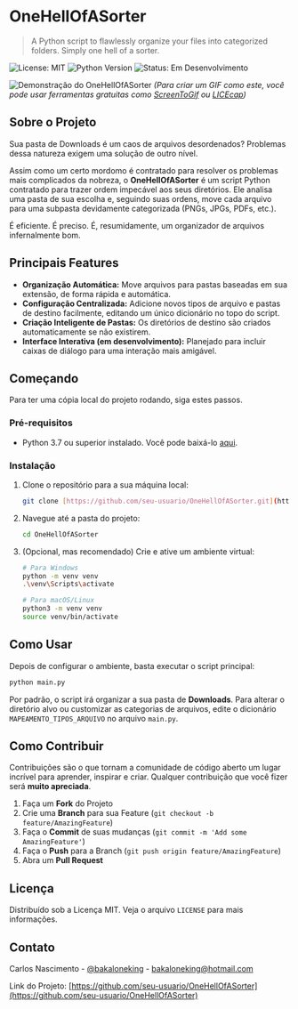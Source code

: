 # OneHellOfASorter

> A Python script to flawlessly organize your files into categorized folders. Simply one hell of a sorter.

![License: MIT](https://img.shields.io/badge/License-MIT-yellow.svg)
![Python Version](https://img.shields.io/badge/python-3.7%2B-blue.svg)
![Status: Em Desenvolvimento](https://img.shields.io/badge/status-em%20desenvolvimento-orange.svg)

![Demonstração do OneHellOfASorter](https://github.com/user-attachments/assets/c9325983-a7d1-4437-8025-b4614a93540c)
*(Para criar um GIF como este, você pode usar ferramentas gratuitas como [ScreenToGif](https://www.screentogif.com/) ou [LICEcap](https://www.cockos.com/licecap/))*


## Sobre o Projeto

Sua pasta de Downloads é um caos de arquivos desordenados? Problemas dessa natureza exigem uma solução de outro nível.

Assim como um certo mordomo é contratado para resolver os problemas mais complicados da nobreza, o **OneHellOfASorter** é um script Python contratado para trazer ordem impecável aos seus diretórios. Ele analisa uma pasta de sua escolha e, seguindo suas ordens, move cada arquivo para uma subpasta devidamente categorizada (PNGs, JPGs, PDFs, etc.).

É eficiente. É preciso. É, resumidamente, um organizador de arquivos infernalmente bom.

## Principais Features

* **Organização Automática:** Move arquivos para pastas baseadas em sua extensão, de forma rápida e automática.
* **Configuração Centralizada:** Adicione novos tipos de arquivo e pastas de destino facilmente, editando um único dicionário no topo do script.
* **Criação Inteligente de Pastas:** Os diretórios de destino são criados automaticamente se não existirem.
* **Interface Interativa (em desenvolvimento):** Planejado para incluir caixas de diálogo para uma interação mais amigável.

## Começando

Para ter uma cópia local do projeto rodando, siga estes passos.

### Pré-requisitos

* Python 3.7 ou superior instalado. Você pode baixá-lo [aqui](https://www.python.org/downloads/).

### Instalação

1.  Clone o repositório para a sua máquina local:
    ```sh
    git clone [https://github.com/seu-usuario/OneHellOfASorter.git](https://github.com/seu-usuario/OneHellOfASorter.git)
    ```
2.  Navegue até a pasta do projeto:
    ```sh
    cd OneHellOfASorter
    ```
3.  (Opcional, mas recomendado) Crie e ative um ambiente virtual:
    ```sh
    # Para Windows
    python -m venv venv
    .\venv\Scripts\activate

    # Para macOS/Linux
    python3 -m venv venv
    source venv/bin/activate
    ```

## Como Usar

Depois de configurar o ambiente, basta executar o script principal:

```sh
python main.py
```

Por padrão, o script irá organizar a sua pasta de **Downloads**. Para alterar o diretório alvo ou customizar as categorias de arquivos, edite o dicionário `MAPEAMENTO_TIPOS_ARQUIVO` no arquivo `main.py`.

## Como Contribuir

Contribuições são o que tornam a comunidade de código aberto um lugar incrível para aprender, inspirar e criar. Qualquer contribuição que você fizer será **muito apreciada**.

1.  Faça um **Fork** do Projeto
2.  Crie uma **Branch** para sua Feature (`git checkout -b feature/AmazingFeature`)
3.  Faça o **Commit** de suas mudanças (`git commit -m 'Add some AmazingFeature'`)
4.  Faça o **Push** para a Branch (`git push origin feature/AmazingFeature`)
5.  Abra um **Pull Request**

## Licença

Distribuído sob a Licença MIT. Veja o arquivo `LICENSE` para mais informações.

## Contato

Carlos Nascimento - [@bakaloneking](https://twitter.com/bakaloneking) - bakaloneking@hotmail.com

Link do Projeto: [https://github.com/seu-usuario/OneHellOfASorter](https://github.com/seu-usuario/OneHellOfASorter)
